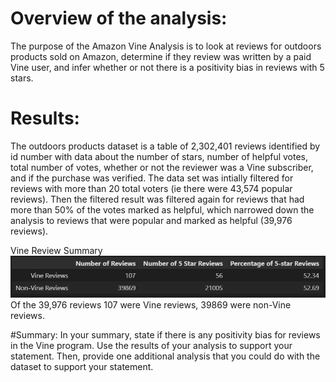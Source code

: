 # Overview of the analysis: 
The purpose of the Amazon Vine Analysis is to look at reviews for outdoors products sold on Amazon, determine if they review was written by a paid Vine user, and infer whether or not there is a positivity bias in reviews with 5 stars.  

# Results: 
The outdoors products dataset is a table of 2,302,401 reviews identified by id number with data about the number of stars, number of helpful votes, total number of votes, whether or not the reviewer was a Vine subscriber, and if the purchase was verified. The data set was intially filtered for reviews with more than 20 total voters (ie there were 43,574 popular reviews). Then the filtered result was filtered again for reviews that had more than 50% of the votes marked as helpful, which narrowed down the analysis to reviews that were popular and marked as helpful (39,976 reviews).   

Vine Review Summary
![summary](https://github.com/nsmeltz/Amazon_Vine_Analysis/blob/c3b65b8267bbde7715636f21a4c1e255ed4e21a9/Images/summary_df.jpg)
    Of the 39,976 reviews 
    107 were Vine reviews,
    39869 were non-Vine reviews.
    

#Summary: 
In your summary, state if there is any positivity bias for reviews in the Vine program. Use the results of your analysis to support your statement. Then, provide one additional analysis that you could do with the dataset to support your statement.
